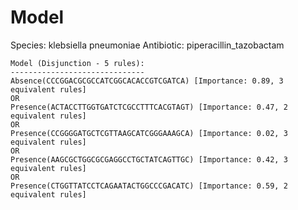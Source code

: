 
# Model

Species: klebsiella pneumoniae
Antibiotic: piperacillin_tazobactam

```
Model (Disjunction - 5 rules):
------------------------------
Absence(CCCGGACGCGCCATCGGCACACCGTCGATCA) [Importance: 0.89, 3 equivalent rules]
OR
Presence(ACTACCTTGGTGATCTCGCCTTTCACGTAGT) [Importance: 0.47, 2 equivalent rules]
OR
Presence(CCGGGGATGCTCGTTAAGCATCGGGAAAGCA) [Importance: 0.02, 3 equivalent rules]
OR
Presence(AAGCGCTGGCGCGAGGCCTGCTATCAGTTGC) [Importance: 0.42, 3 equivalent rules]
OR
Presence(CTGGTTATCCTCAGAATACTGGCCCGACATC) [Importance: 0.59, 2 equivalent rules]

```

